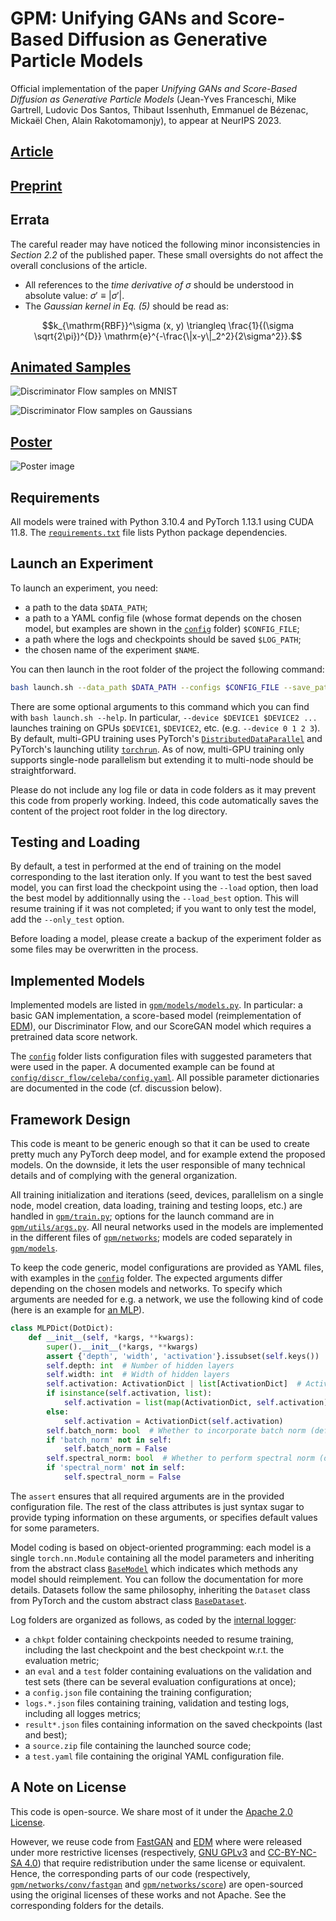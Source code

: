 <!-- Copyright 2023 Jean-Yves Franceschi, Mike Gartrell, Ludovic Dos Santos, Thibaut Issenhuth, Emmanuel de Bézenac, Mickaël Chen, Alain Rakotomamonjy

Licensed under the Apache License, Version 2.0 (the "License");
you may not use this file except in compliance with the License.
You may obtain a copy of the License at

    http://www.apache.org/licenses/LICENSE-2.0

Unless required by applicable law or agreed to in writing, software
distributed under the License is distributed on an "AS IS" BASIS,
WITHOUT WARRANTIES OR CONDITIONS OF ANY KIND, either express or implied.
See the License for the specific language governing permissions and
limitations under the License. -->


# GPM: Unifying GANs and Score-Based Diffusion as Generative Particle Models

Official implementation of the paper *Unifying GANs and Score-Based Diffusion as Generative Particle Models* (Jean-Yves Franceschi, Mike Gartrell, Ludovic Dos Santos, Thibaut Issenhuth, Emmanuel de Bézenac, Mickaël Chen, Alain Rakotomamonjy), to appear at NeurIPS 2023.

## [Article](https://openreview.net/forum?id=HMhEFKDQ6J)

## [Preprint](https://arxiv.org/abs/2305.16150)

## Errata

The careful reader may have noticed the following minor inconsistencies in *Section 2.2* of the published paper. These small oversights do not affect the overall conclusions of the article.
- All references to the *time derivative of* $\sigma$ should be understood in absolute value: $\sigma' \equiv |\sigma'|$.
- The *Gaussian kernel in Eq. (5)* should be read as:

$$k_{\mathrm{RBF}}^\sigma (x, y) \triangleq \frac{1}{(\sigma \sqrt{2\pi})^{D}} \mathrm{e}^{-\frac{\|x-y\|_2^2}{2\sigma^2}}.$$

## [Animated Samples](https://jyfranceschi.fr/publications/gpm/)

![Discriminator Flow samples on MNIST](https://jyfranceschi.fr/wp-content/uploads/2023/05/discr_flow_mnist.webp)

![Discriminator Flow samples on Gaussians](https://jyfranceschi.fr/wp-content/uploads/2023/05/discr_flow_gaussians_early_stop.webp)

## [Poster](https://hal.science/hal-04322365)

![Poster image](https://jyfranceschi.fr/wp-content/uploads/2023/12/gpm_poster.png)

## Requirements

All models were trained with Python 3.10.4 and PyTorch 1.13.1 using CUDA 11.8. The [`requirements.txt`](requirements.txt) file lists Python package dependencies.

## Launch an Experiment

To launch an experiment, you need:
- a path to the data `$DATA_PATH`;
- a path to a YAML config file (whose format depends on the chosen model, but examples are shown in the [`config`](config) folder) `$CONFIG_FILE`;
- a path where the logs and checkpoints should be saved `$LOG_PATH`;
- the chosen name of the experiment `$NAME`.

You can then launch in the root folder of the project the following command:
```bash
bash launch.sh --data_path $DATA_PATH --configs $CONFIG_FILE --save_path $LOG_PATH --save_name $NAME
```

There are some optional arguments to this command which you can find with `bash launch.sh --help`. In particular, `--device $DEVICE1 $DEVICE2 ...` launches training on GPUs `$DEVICE1`, `$DEVICE2`, etc. (e.g. `--device 0 1 2 3`). By default, multi-GPU training uses PyTorch's [`DistributedDataParallel`](https://pytorch.org/docs/stable/generated/torch.nn.parallel.DistributedDataParallel.html) and PyTorch's launching utility [`torchrun`](https://pytorch.org/docs/stable/elastic/run.html). As of now, multi-GPU training only supports single-node parallelism but extending it to multi-node should be straightforward.

Please do not include any log file or data in code folders as it may prevent this code from properly working. Indeed, this code automatically saves the content of the project root folder in the log directory.

## Testing and Loading

By default, a test in performed at the end of training on the model corresponding to the last iteration only. If you want to test the best saved model, you can first load the checkpoint using the `--load` option, then load the best model by additionnally using the `--load_best` option. This will resume training if it was not completed; if you want to only test the model, add the `--only_test` option.

Before loading a model, please create a backup of the experiment folder as some files may be overwritten in the process.

## Implemented Models

Implemented models are listed in [`gpm/models/models.py`](gpm/models/models.py). In particular: a basic GAN implementation, a score-based model (reimplementation of [EDM](https://github.com/NVlabs/edm)), our Discriminator Flow, and our ScoreGAN model which requires a pretrained data score network.

The [`config`](config) folder lists configuration files with suggested parameters that were used in the paper. A documented example can be found at [`config/discr_flow/celeba/config.yaml`](config/discr_flow/celeba/config.yaml). All possible parameter dictionaries are documented in the code (cf. discussion below).

## Framework Design

This code is meant to be generic enough so that it can be used to create pretty much any PyTorch deep model, and for example extend the proposed models. On the downside, it lets the user responsible of many technical details and of complying with the general organization.

All training initialization and iterations (seed, devices, parallelism on a single node, model creation, data loading, training and testing loops, etc.) are handled in [`gpm/train.py`](gpm/train.py); options for the launch command are in [`gpm/utils/args.py`](gpm/utils/args.py). All neural networks used in the models are implemented in the different files of [`gpm/networks`](gpm/networks); models are coded separately in [`gpm/models`](gpm/models).

To keep the code generic, model configurations are provided as YAML files, with examples in the [`config`](config) folder. The expected arguments differ depending on the chosen models and networks. To specify which arguments are needed for e.g. a network, we use the following kind of code (here is an example for [an MLP](gpm/networks/mlp.py)).
```python
class MLPDict(DotDict):
    def __init__(self, *kargs, **kwargs):
        super().__init__(*kargs, **kwargs)
        assert {'depth', 'width', 'activation'}.issubset(self.keys())
        self.depth: int  # Number of hidden layers
        self.width: int  # Width of hidden layers
        self.activation: ActivationDict | list[ActivationDict]  # Activations of hidden layers
        if isinstance(self.activation, list):
            self.activation = list(map(ActivationDict, self.activation))
        else:
            self.activation = ActivationDict(self.activation)
        self.batch_norm: bool  # Whether to incorporate batch norm (default, False)
        if 'batch_norm' not in self:
            self.batch_norm = False
        self.spectral_norm: bool  # Whether to perform spectral norm (default, False)
        if 'spectral_norm' not in self:
            self.spectral_norm = False
```
The `assert` ensures that all required arguments are in the provided configuration file. The rest of the class attributes is just syntax sugar to provide typing information on these arguments, or specifies default values for some parameters.

Model coding is based on object-oriented programming: each model is a single `torch.nn.Module` containing all the model parameters and inheriting from the abstract class [`BaseModel`](gpm/models/base.py) which indicates which methods any model should reimplement. You can follow the documentation for more details. Datasets follow the same philosophy, inheriting the `Dataset` class from PyTorch and the custom abstract class [`BaseDataset`](gpm/data/base.py).

Log folders are organized as follows, as coded by the [internal logger](gpm/utils/logger.py):
- a `chkpt` folder containing checkpoints needed to resume training, including the last checkpoint and the best checkpoint w.r.t. the evaluation metric;
- an `eval` and a `test` folder containing evaluations on the validation and test sets (there can be several evaluation configurations at once);
- a `config.json` file containing the training configuration;
- `logs.*.json` files containing training, validation and testing logs, including all logges metrics;
- `result*.json` files containing information on the saved checkpoints (last and best);
- a `source.zip` file containing the launched source code;
- a `test.yaml` file containing the original YAML configuration file.

## A Note on License

This code is open-source. We share most of it under the [Apache 2.0 License](https://www.apache.org/licenses/LICENSE-2.0).

However, we reuse code from [FastGAN](https://github.com/odegeasslbc/FastGAN-pytorch) and [EDM](https://github.com/NVlabs/edm) where were released under more restrictive licenses (respectively, [GNU GPLv3](https://www.gnu.org/licenses/gpl-3.0.html) and [CC-BY-NC-SA 4.0](https://creativecommons.org/licenses/by-nc-sa/4.0/)) that require redistribution under the same license or equivalent. Hence, the corresponding parts of our code (respectively, [`gpm/networks/conv/fastgan`](gpm/networks/conv/fastgan) and [`gpm/networks/score`](gpm/networks/score)) are open-sourced using the original licenses of these works and not Apache. See the corresponding folders for the details.
